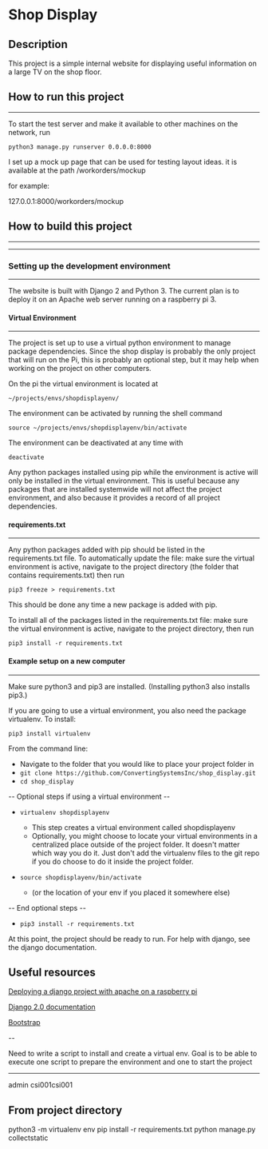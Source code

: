 # Shop Display

## Description

This project is a simple internal website for displaying useful information on a large TV on the shop floor.

## How to run this project
---

To start the test server and make it available to other machines on the network, run

`python3 manage.py runserver 0.0.0.0:8000`

I set up a mock up page that can be used for testing layout ideas. it is available at the path /workorders/mockup

for example:

127.0.0.1:8000/workorders/mockup

## How to build this project
---
---

### Setting up the development environment
---

The website is built with Django 2 and Python 3. The current plan is to deploy it on an Apache web server running on a raspberry pi 3.

#### Virtual Environment
---

The project is set up to use a virtual python environment to manage package dependencies. Since the shop display is probably the only project that will run on the Pi, this is probably an optional step, but it may help when working on the project on other computers.

On the pi the virtual environment is located at

`~/projects/envs/shopdisplayenv/`

The environment can be activated by running the shell command

`source ~/projects/envs/shopdisplayenv/bin/activate`

The environment can be deactivated at any time with

`deactivate`

Any python packages installed using pip while the environment is active will only be installed in the virtual environment. This is useful because any packages that are installed systemwide will not affect the project environment, and also because it provides a record of all project dependencies.

#### requirements.txt
---

Any python packages added with pip should be listed in the requirements.txt file. To automatically update the file: make sure the virtual environment is active, navigate to the project directory (the folder that contains requirements.txt) then run

`pip3 freeze > requirements.txt`

This should be done any time a new package is added with pip.

To install all of the packages listed in the requirements.txt file: make sure the virtual environment is active, navigate to the project directory, then run

`pip3 install -r requirements.txt`

#### Example setup on a new computer
---

Make sure python3 and pip3 are installed. (Installing python3 also installs pip3.)

If you are going to use a virtual environment, you also need the package virtualenv. To install:

`pip3 install virtualenv`

From the command line:

- Navigate to the folder that you would like to place your project folder in
- `git clone https://github.com/ConvertingSystemsInc/shop_display.git`
- `cd shop_display`

-- Optional steps if using a virtual environment --

- `virtualenv shopdisplayenv`
    - This step creates a virtual environment called shopdisplayenv
    - Optionally, you might choose to locate your virtual environments in a centralized place outside of the project folder. It doesn't matter which way you do it. Just don't add the virtualenv files to the git repo if you do choose to do it inside the project folder.

- `source shopdisplayenv/bin/activate`
    - (or the location of your env if you placed it somewhere else)

-- End optional steps --

- `pip3 install -r requirements.txt`

At this point, the project should be ready to run. For help with django, see the django documentation.

## Useful resources

[Deploying a django project with apache on a raspberry pi](https://mikesmithers.wordpress.com/2017/02/21/configuring-django-with-apache-on-a-raspberry-pi/)

[Django 2.0 documentation](https://docs.djangoproject.com/en/2.0/)

[Bootstrap](https://getbootstrap.com/docs/4.1/getting-started/introduction/)

--

Need to write a script to install and create a virtual env.
Goal is to be able to execute one script to prepare the environment and one to start the project

---
admin
csi001csi001

## From project directory

python3 -m virtualenv env
pip install -r requirements.txt
python manage.py collectstatic